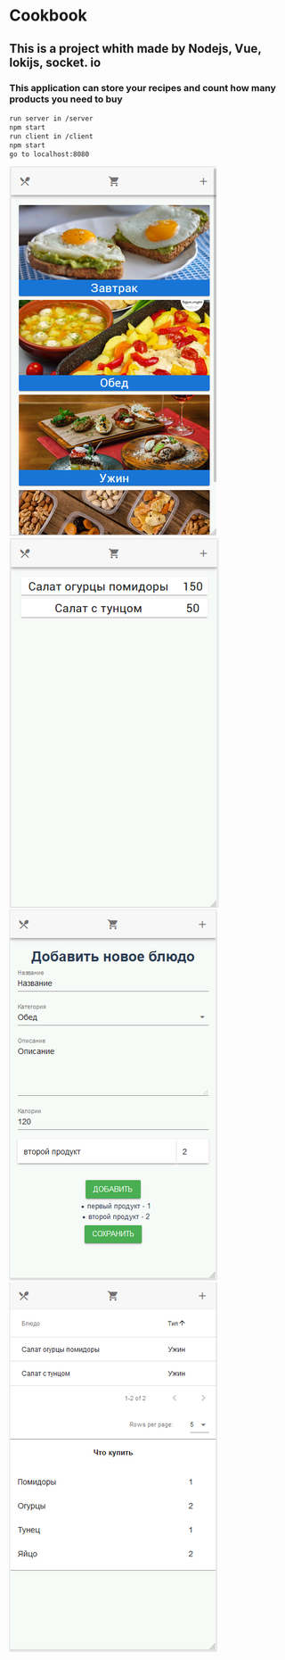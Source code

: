 # Cookbook
## This is a project whith made by Nodejs, Vue, lokijs, socket. io
### This application can store your recipes and count how many products you need to buy
```
run server in /server
npm start
run client in /client
npm start
go to localhost:8080
```

![alt text](./screen4git/main.png)
![alt text](./screen4git/dish_list.png)
![alt text](./screen4git/add.png)
![alt text](./screen4git/cart.png)
